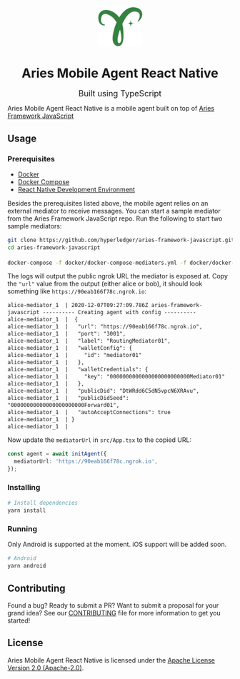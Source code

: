 <p align="center">
  <img alt="Hyperledger Aries logo" src="images/aries-logo.png" width="100px" />
  <h1 align="center">Aries Mobile Agent React Native</h1>
  <p align="center"><font size="+1">Built using TypeScript</font></p>
</p>

Aries Mobile Agent React Native is a mobile agent built on top of [Aries Framework JavaScript](https://github.com/hyperledger/aries-framework-javascript)

## Usage

### Prerequisites

- [Docker](https://docs.docker.com/get-docker/)
- [Docker Compose](https://docs.docker.com/compose/install/)
- [React Native Development Environment](https://reactnative.dev/docs/environment-setup)

Besides the prerequisites listed above, the mobile agent relies on an external mediator to receive messages. You can start a sample mediator from the Aries Framework JavaScript repo. Run the following to start two sample mediators:

```sh
git clone https://github.com/hyperledger/aries-framework-javascript.git
cd aries-framework-javascript

docker-compose -f docker/docker-compose-mediators.yml -f docker/docker-compose-mediators-ngrok.yml up
```

The logs will output the public ngrok URL the mediator is exposed at. Copy the `"url"` value from the output (either alice or bob), it should look something like `https://90eab166f78c.ngrok.io`:

```
alice-mediator_1  | 2020-12-07T09:27:09.786Z aries-framework-javascript ---------- Creating agent with config ----------
alice-mediator_1  |  {
alice-mediator_1  |   "url": "https://90eab166f78c.ngrok.io",
alice-mediator_1  |   "port": "3001",
alice-mediator_1  |   "label": "RoutingMediator01",
alice-mediator_1  |   "walletConfig": {
alice-mediator_1  |     "id": "mediator01"
alice-mediator_1  |   },
alice-mediator_1  |   "walletCredentials": {
alice-mediator_1  |     "key": "0000000000000000000000000Mediator01"
alice-mediator_1  |   },
alice-mediator_1  |   "publicDid": "DtWRdd6C5dN5vpcN6XRAvu",
alice-mediator_1  |   "publicDidSeed": "00000000000000000000000Forward01",
alice-mediator_1  |   "autoAcceptConnections": true
alice-mediator_1  | }
alice-mediator_1  |
```

Now update the `mediatorUrl` in `src/App.tsx` to the copied URL:

```ts
const agent = await initAgent({
  mediatorUrl: 'https://90eab166f78c.ngrok.io',
});
```

### Installing

```sh
# Install dependencies
yarn install
```

### Running

Only Android is supported at the moment. iOS support will be added soon.

```sh
# Android
yarn android
```

## Contributing

Found a bug? Ready to submit a PR? Want to submit a proposal for your grand idea? See our [CONTRIBUTING](CONTRIBUTING.md) file for more information to get you started!

## License

Aries Mobile Agent React Native is licensed under the [Apache License Version 2.0 (Apache-2.0)](LICENSE).
